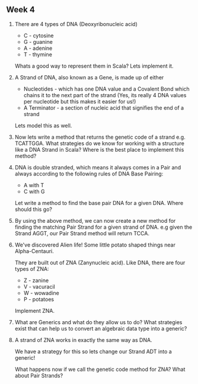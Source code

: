 ## Week 4

1. There are 4 types of DNA (Deoxyribonucleic acid)
    * C - cytosine 
    * G - guanine
    * A - adenine
    * T - thymine
    
   Whats a good way to represent them in Scala? Lets implement it.
   
2. A Strand of DNA, also known as a Gene, is made up of either
    * Nucleotides -  which has one DNA value and a Covalent Bond which chains it to the next part of the strand (Yes, its really 4 DNA values per nucleotide but this makes it easier for us!)
    * A Terminator - a section of nucleic acid that signifies the end of a strand
    
    Lets model this as well.
    
3. Now lets write a method that returns the genetic code of a strand e.g. TCATTGGA.
 What strategies do we know for working with a structure like a DNA Strand in Scala? 
 Where is the best place to implement this method?
 
4. DNA is double stranded, which means it always comes in a Pair and always according to the following rules of DNA Base Pairing:
    * A with T
    * C with G
    
    Let write a method to find the base pair DNA for a given DNA. Where should this go?

5. By using the above method, we can now create a new method for finding the matching Pair Strand for a given strand of DNA.
    e.g given the Strand AGGT, our Pair Strand method will return TCCA. 
  
6. We've discovered Alien life! Some little potato shaped things near Alpha-Centauri. 
   
   They are built out of ZNA (Zanynucleic acid). Like DNA, there are four types of ZNA:
   * Z - zanine
   * V - vacuracil
   * W - wowadine
   * P - potatoes
   
   Implement ZNA.

7. What are Generics and what do they allow us to do? 
   What strategies exist that can help us to convert an algebraic data type into a generic?
  
8. A strand of ZNA works in exactly the same way as DNA.

   We have a strategy for this so lets change our Strand ADT into a generic! 
   
   What happens now if we call the genetic code method for ZNA?
   What about Pair Strands?
   


